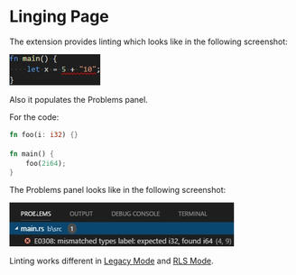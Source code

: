 # Linging Page

The extension provides linting which looks like in the following screenshot:

[![Linting](../images/linting/code.jpg)]()

Also it populates the Problems panel.

For the code:

```rust
fn foo(i: i32) {}

fn main() {
    foo(2i64);
}
```

The Problems panel looks like in the following screenshot:

[![Linting](../images/linting/problems_panel.jpg)]()

Linting works different in [Legacy Mode](legacy_mode/linting.md) and [RLS Mode](rls_mode/linting.md).
